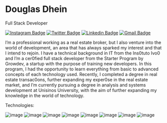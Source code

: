 # Douglas Dhein

Full Stack Developer

[![Instagram Badge](https://img.shields.io/badge/-@douglasdhein-00875f?style=flat-square&labelColor=00875f&logo=instagram&logoColor=white&link=https://instagram.com/douglasdhein)](https://instagram.com/douglasdhein)
[![Twitter Badge](https://img.shields.io/badge/-@douglasdhein-00875f?style=flat-square&labelColor=00875f&logo=twitter&logoColor=white&link=https://twitter.com/douglasdhein)](https://twitter.com/douglasdhein) 
[![Linkedin Badge](https://img.shields.io/badge/-Douglas%20Dhein-00875f?style=flat-square&logo=Linkedin&logoColor=white&link=https://www.linkedin.com/in/douglas-dhein-08359227a/)](https://www.linkedin.com/in/douglas-dhein-08359227a/) 
[![Gmail Badge](https://img.shields.io/badge/-douglaswdhein@gmail.com-00875f?style=flat-square&logo=Gmail&logoColor=white&link=mailto:douglaswdhein@gmail.com)](mailto:douglaswdhein@gmail.com)

I’m a professional working as a real estate broker, but I also venture into the world of development, an
area that has always sparked my interest and that I intend to rejoin. I have a technical background in
IT from the Ins0tuto Ivo0 and I’m a cer0fied full stack developer from the Starter Program by Growdev,
a startup with the purpose of training new developers. In this program, I had the opportunity to learn
everything from basic to advanced concepts of each technology used. Recently, I completed a degree
in real estate transac0ons, further expanding my exper0se in the real estate market, and I’m currently
pursuing a degree in analysis and systems development at Unisinos University, with the aim of further
expanding my knowledge in the world of technology.


Technologies:

![image](https://img.shields.io/badge/HTML-239120?style=for-the-badge&logo=html5&logoColor=white)
![image](https://img.shields.io/badge/CSS-239120?&style=for-the-badge&logo=css3&logoColor=white)
![image](https://img.shields.io/badge/Node.js-43853D?style=for-the-badge&logo=node.js&logoColor=white)
![image](https://img.shields.io/badge/React-20232A?style=for-the-badge&logo=react&logoColor=61DAFB)
![image](https://img.shields.io/badge/JavaScript-323330?style=for-the-badge&logo=javascript&logoColor=F7DF1E)
![image](https://img.shields.io/badge/Bootstrap-563D7C?style=for-the-badge&logo=bootstrap&logoColor=white)
![image](https://img.shields.io/badge/Material--UI-0081CB?style=for-the-badge&logo=material-ui&logoColor=white)
![image](https://img.shields.io/badge/Redux-593D88?style=for-the-badge&logo=redux&logoColor=white)





